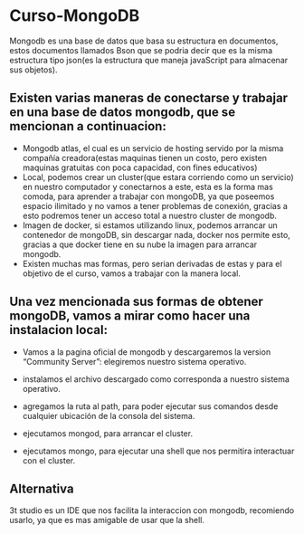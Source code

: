 # Curso-MongoDB
Mongodb es una base de datos que basa su estructura en documentos, estos documentos llamados Bson que se podria decir que es la misma estructura tipo json(es la estructura que maneja javaScript para almacenar sus objetos).

## Existen varias maneras de conectarse y trabajar en una base de datos mongodb, que se mencionan a continuacion:
- Mongodb atlas, el cual es un servicio de hosting servido por la misma compañía creadora(estas maquinas tienen un costo, pero existen maquinas gratuitas con poca capacidad, con fines educativos)
- Local, podemos crear un cluster(que estara corriendo como un servicio) en nuestro computador y conectarnos a este, esta es la forma mas comoda, para aprender a trabajar con mongoDB, ya que poseemos espacio ilimitado y no vamos a tener problemas de conexión, gracias a esto podremos tener un acceso total a nuestro cluster de mongodb.
- Imagen de docker, si estamos utilizando linux, podemos arrancar un contenedor de mongoDB, sin descargar nada,  docker nos permite esto, gracias a que docker tiene en su nube la imagen para arrancar mongodb.
- Existen muchas mas formas, pero serian derivadas de estas y para el objetivo de el curso, vamos a trabajar con la manera local.

## Una vez mencionada sus formas de obtener mongoDB, vamos a mirar como hacer una instalacion local:

- Vamos a la pagina oficial de mongodb y descargaremos la version “Community Server”:
elegiremos nuestro sistema operativo.

- instalamos el archivo descargado como corresponda a nuestro sistema operativo.

- agregamos la ruta al path, para poder ejecutar sus comandos desde cualquier ubicación de la consola del sistema.

- ejecutamos mongod, para arrancar el cluster.

- ejecutamos mongo, para ejecutar una shell que nos permitira interactuar con el cluster.

## Alternativa

3t studio es un IDE que nos facilita la interaccion con mongodb, recomiendo usarlo, ya que es mas amigable de usar que la shell.
